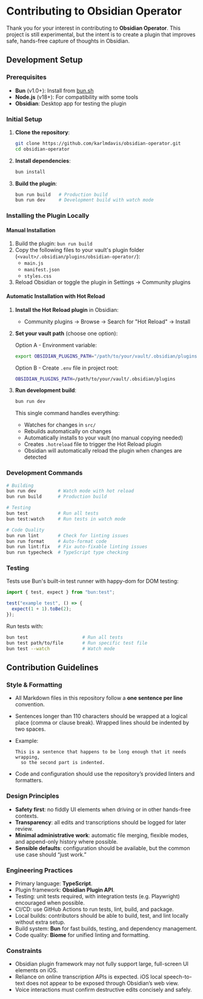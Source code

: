 # Contributing to Obsidian Operator

Thank you for your interest in contributing to **Obsidian Operator**.
This project is still experimental, but the intent is to create a plugin that improves safe, hands-free capture of
  thoughts in Obsidian.

## Development Setup

### Prerequisites

- **Bun** (v1.0+): Install from [bun.sh](https://bun.sh)
- **Node.js** (v18+): For compatibility with some tools
- **Obsidian**: Desktop app for testing the plugin

### Initial Setup

1. **Clone the repository**:
   ```bash
   git clone https://github.com/karlmdavis/obsidian-operator.git
   cd obsidian-operator
   ```

2. **Install dependencies**:
   ```bash
   bun install
   ```

3. **Build the plugin**:
   ```bash
   bun run build   # Production build
   bun run dev     # Development build with watch mode
   ```

### Installing the Plugin Locally

#### Manual Installation

1. Build the plugin: `bun run build`
2. Copy the following files to your vault's plugin folder (`<vault>/.obsidian/plugins/obsidian-operator/`):
   - `main.js`
   - `manifest.json`
   - `styles.css`
3. Reload Obsidian or toggle the plugin in Settings → Community plugins

#### Automatic Installation with Hot Reload

1. **Install the Hot Reload plugin** in Obsidian:
   - Community plugins → Browse → Search for "Hot Reload" → Install

2. **Set your vault path** (choose one option):
   
   Option A - Environment variable:
   ```bash
   export OBSIDIAN_PLUGINS_PATH="/path/to/your/vault/.obsidian/plugins"
   ```
   
   Option B - Create `.env` file in project root:
   ```bash
   OBSIDIAN_PLUGINS_PATH=/path/to/your/vault/.obsidian/plugins
   ```

3. **Run development build**:
   ```bash
   bun run dev
   ```
   
   This single command handles everything:
   - Watches for changes in `src/`
   - Rebuilds automatically on changes
   - Automatically installs to your vault (no manual copying needed)
   - Creates `.hotreload` file to trigger the Hot Reload plugin
   - Obsidian will automatically reload the plugin when changes are detected

### Development Commands

```bash
# Building
bun run dev        # Watch mode with hot reload
bun run build      # Production build

# Testing
bun test           # Run all tests
bun test:watch     # Run tests in watch mode

# Code Quality
bun run lint       # Check for linting issues
bun run format     # Auto-format code
bun run lint:fix   # Fix auto-fixable linting issues
bun run typecheck  # TypeScript type checking
```

### Testing

Tests use Bun's built-in test runner with happy-dom for DOM testing:

```typescript
import { test, expect } from "bun:test";

test("example test", () => {
  expect(1 + 1).toBe(2);
});
```

Run tests with:
```bash
bun test                    # Run all tests
bun test path/to/file       # Run specific test file
bun test --watch            # Watch mode
```

## Contribution Guidelines

### Style & Formatting

- All Markdown files in this repository follow a **one sentence per line** convention.
- Sentences longer than 110 characters should be wrapped at a logical place (comma or clause break).
  Wrapped lines should be indented by two spaces.
- Example:
    
    ```
    This is a sentence that happens to be long enough that it needs wrapping,
      so the second part is indented.
    ```
    
- Code and configuration should use the repository’s provided linters and formatters.

### Design Principles

- **Safety first**: no fiddly UI elements when driving or in other hands-free contexts.
- **Transparency**: all edits and transcriptions should be logged for later review.
- **Minimal administrative work**: automatic file merging, flexible modes, and append-only history where possible.
- **Sensible defaults**: configuration should be available, but the common use case should “just work.”

### Engineering Practices

- Primary language: **TypeScript**.
- Plugin framework: **Obsidian Plugin API**.
- Testing: unit tests required, with integration tests (e.g. Playwright) encouraged when possible.
- CI/CD: use GitHub Actions to run tests, lint, build, and package.
- Local builds: contributors should be able to build, test, and lint locally without extra setup.
- Build system: **Bun** for fast builds, testing, and dependency management.
- Code quality: **Biome** for unified linting and formatting.

### Constraints

- Obsidian plugin framework may not fully support large, full-screen UI elements on iOS.
- Reliance on online transcription APIs is expected.
  iOS local speech-to-text does not appear to be exposed through Obsidian’s web view.
- Voice interactions must confirm destructive edits concisely and safely.
